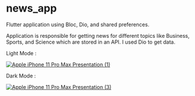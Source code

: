 # news_app

Flutter application using Bloc, Dio, and shared preferences.

Application is responsible for getting news for different topics like Business, Sports, and Science which are stored in an API. I used Dio to get data.

Light Mode :

<a target="_blank" rel="noopener noreferrer" href="https://user-images.githubusercontent.com/54605034/144778855-efaa25e2-d6cd-4962-8c91-c45a0edbf7ee.png"><img src="https://user-images.githubusercontent.com/54605034/144778855-efaa25e2-d6cd-4962-8c91-c45a0edbf7ee.png" alt="Apple iPhone 11 Pro Max Presentation (1)" style="max-width: 100%;"></a>

Dark Mode :

<a target="_blank" rel="noopener noreferrer" href="https://user-images.githubusercontent.com/54605034/144780334-88be7322-20ee-4c3d-8110-a2b108dc60a8.png"><img src="https://user-images.githubusercontent.com/54605034/144780334-88be7322-20ee-4c3d-8110-a2b108dc60a8.png" alt="Apple iPhone 11 Pro Max Presentation (3)" style="max-width: 100%;"></a>

